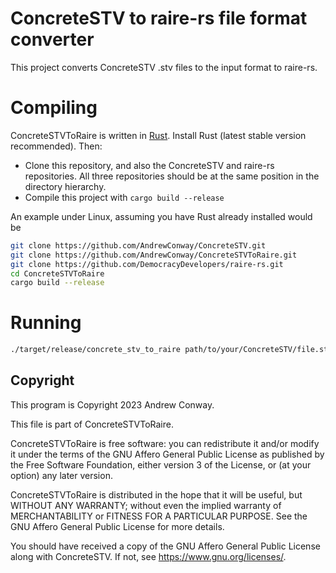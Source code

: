 # ConcreteSTV to raire-rs file format converter

This project converts ConcreteSTV .stv files to the input format to raire-rs. 

# Compiling

ConcreteSTVToRaire is written in [Rust](https://www.rust-lang.org/). Install Rust (latest stable version
recommended). Then:
* Clone this repository, and also the ConcreteSTV and raire-rs repositories. All three repositories should
  be at the same position in the directory hierarchy. 
* Compile this project with `cargo build --release`

An example under Linux, assuming you have Rust already installed would be
```bash
git clone https://github.com/AndrewConway/ConcreteSTV.git
git clone https://github.com/AndrewConway/ConcreteSTVToRaire.git
git clone https://github.com/DemocracyDevelopers/raire-rs.git
cd ConcreteSTVToRaire
cargo build --release
```

# Running

```bash
./target/release/concrete_stv_to_raire path/to/your/ConcreteSTV/file.stv
```


## Copyright

This program is Copyright 2023 Andrew Conway.

This file is part of ConcreteSTVToRaire.

ConcreteSTVToRaire is free software: you can redistribute it and/or modify
it under the terms of the GNU Affero General Public License as published by
the Free Software Foundation, either version 3 of the License, or
(at your option) any later version.

ConcreteSTVToRaire is distributed in the hope that it will be useful,
but WITHOUT ANY WARRANTY; without even the implied warranty of
MERCHANTABILITY or FITNESS FOR A PARTICULAR PURPOSE.  See the
GNU Affero General Public License for more details.

You should have received a copy of the GNU Affero General Public License
along with ConcreteSTV.  If not, see <https://www.gnu.org/licenses/>.
